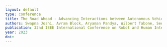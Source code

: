 ```yaml
---
layout: default
type: conference 
title: The Road Ahead - Advancing Interactions between Autonomous Vehicles, Pedestrians, and Other Road Users
authors: Swapna Joshi, Avram Block, Aryaman Pandya, Wilbert Tabone, Seonghee Lee, Nicholas Britten, Paul Schmitt
publication: 32nd IEEE International Conference on Robot and Human Interactive Communication (RO-MAN), Busan, South Korea
year: 2023
doi: 
---
```

